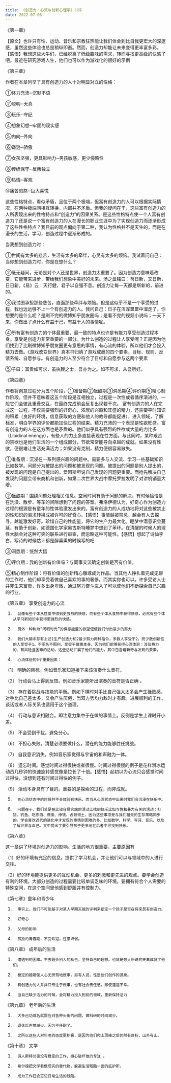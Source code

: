 ```yaml
---
title: 《创造力：心流与创新心理学》书评
date: 2022-07-06
---
```


 

《第一章》

【原文】也许只有性、运动、音乐和宗教狂热能让我们体会到比自我更宏大的深邃感，虽然这些体验也总是稍纵即逝。然而，创造力却能让未来变得更丰富多彩。【感悟】我想这些大牛们，已经脱离了低级趣味的需求，转而寻找更高级的快感了吧。最近在研究游戏人生，他们也可以作为游戏化的很好的示例 

《第三章》

作者在本章列举了具有创造力的人十对明显对立的性格：

①体力充沛─沉默不语

②聪明─天真

③玩乐─守纪

④想象幻想─牢固的现实感

⑤内向─外向

⑥谦逊─骄傲

⑦女孩坚强，更具影响力─男孩敏感，更少侵略性

⑧传统保守─反叛独立

⑨热情─客观

⑩痛苦煎熬─巨大喜悦

这些性格特点，看似矛盾，且位于两个极端，但富有创造力的人可以根据实际情况，在两种极端间相互转换，内部并不矛盾。但我的疑问在于，这些富有创造力的人所表现出来的性格特点和“创造力”的因果关系。是这些性格特点使一个人富有创造力？还是说一个富有创造力的人在漫长的职业生涯中为了实现创造力而逐渐形成了这些性格特点？我目前的观点偏向于第二种，我认为性格并不是天生的，而是在漫长的生活，学习，创造过程中逐渐形成的。

当我想到创造力时：

①世间有太多的悲苦，生活有太多的牵绊，心灵有太多的烦恼。我试着问自己：当你想到创造力时，你是在想什么？

②毫无疑问，无论是对个人还是世界，创造力太重要了。因为创造力意味着改变，它能带来进步，带给我们想象中美好的未来。汤之盘铭曰：苟日新，又日新，日日新。《易》云：天行健，君子以自强不息。创造力让每一天都是崭新的，前进的。

③我试图承担那些悲苦，直面那些牵绊与烦恼。但是这似乎不是一个享受的过程，我也远远够不上一个有创造力的人。我问自己：日子在浑浑噩噩中溜走了，你想要的是什么呢？是刷不完的微博知乎朋友圈吗；是看不完的视频小说吗；一天下来，你做出了点什么有益于己，有益于人的事情呢。

④所有富有创造力的个体最重要、最一致的特点也许是有能力享受创造过程本身。享受是创造力非常重要的一部分。为什么创造的过程让人享受呢？正是因为他们找到了比刷微博知乎朋友圈更有意思的事情，有心流的体验，所以他们才会投入精力去做。《游戏改变世界》真本书归纳了游戏成瘾的四个要素，目标、规则、反馈系统、自愿参与。有创造力的人至少符合了目标和自愿参与这两个要素

⑤子曰：富贵如可求，虽执鞭之士，吾亦为之。如不可求，从吾所好。

 

《第四章》

 作者将创意过程分为五个阶段，①准备期②酝酿期③洞悉期④评价期⑤精心制作阶段。但并不意味着这五个阶段是互相独立，过程是一次性或者循序渐进的，一般它们会彼此重叠交互，在最终完成前会反复出现若干次。 富有创造力的人在完成这一过程，不仅需要强烈的好奇心、浓厚的兴趣和旺盛的精力，还需要平时知识的积累（良好的环境，信息获取的方便和他人的教导都能促进），进入领域，了解标准，明白学界的评价都能加快过程的结束。精力充沛的一个表现是性欲旺盛。富有创造力的人在这方面也是矛盾的。他们似乎具有强烈的性欲或大量的力比多（Libidinal enengy），有些人的力比多直接表现在性方面。与此同时，某种艰苦的禁欲也是他们生活的一个组成部分，节欲常常能导向卓越的成就。如果没有性欲，便很难让生活充满活力；如果没有克制，精力便很容易散失。

①准备期：沉浸在一系列感兴趣的问题中。需要多与人交流、学习一些基础知识比如数学。问题分为被提出的问题和被发现的问题。被提出的问题是别人提出的，被发现的问题是自己提出的。爱因斯坦说自己发现的问题更重要。而抢先解决自己发现的问题会带来商机和创新，如第二次世界大战中摩托罗拉发明了对讲机销量大增。

②酝酿期：围绕问题处理相关信息。空闲时间有助于问题的解决，有时候恰恰是在洗澡、散步、等车的间隙想到了问题的答案。弗洛伊德认为，好奇心作为创造力过程的根源是有童年的性体验激发出来的。富有创造力的人成功地将对这些被禁止的性知识的渴求转换成被许可的好奇心。【感悟】事情越被禁忌，越会有人去探寻，越能激发好奇。珍惜自己的性能量，将它的生产力最大化。睡梦中潜意识会蔓延，有助于创新。如德国化学家奥古斯特睡梦中想到了苯环。在清醒的时候人的理性大脑会对这种可笑的联系进行审查，而忽略这种可能性。【感悟】想起了诗仙李白，写诗的时候估计都是醉熏熏的时候写的吧

③洞悉期：恍然大悟

④评价期：我的创新有价值吗？与同事交流确定创新是否有价值。

⑤精心制作阶段：将有价值的创新精心雕琢成为作品。当其他人挣扎着完成无聊的工作时，他们却享受着做自己喜欢的事的奢侈。而其实你也可以。许多受访人士并非生来富贵，许多出身卑微，通过努力奋斗进入了可以使他们不断探索自己兴趣的行业。

 

《第五章》 享受创造力的心流

1.       就像有些个体从性爱中得到更强烈的快感，而有些个体从食物中获得快感，必然有些个体从学习新知识中获得更强烈的快感。

2.       另外一种称为“闲暇时光”的保存能量的欲望促使我们付出最少的努力

3.       我们大脑中存有上述1生产创造力和2最少努力两种指令，多数人享受于2，而少数创新性的人享受于1。不图名不图利，享受于做事本身。因为他们能够获得心流体验：涉及费力的、有风险且困难的活动，这些活动扩展了他们的能力，其中包含着新奇与发现的要素。

4.       心流体验的9个重要因素：

（1）       明确的目标。例如音乐家知道接下来该演奏什么音符。

（2）       行动会马上得到反馈。例如音乐家能听出演奏的音符是否正确 。

（3）       存在着挑战与技能的平衡。例如下棋时对手比自己强大太多会产生挫败感，对手比自己差太多，又会产生厌倦，当双方势均力敌时才有趣。进展顺利的工作、谈话或者人际关系也适用于这个道理。

（4）       行动与意识相融合。即注意力集中于在做的事情上。反例是学生上课时开小差。

（5）       不会受到干扰。避免分心。

（6）       不担心失败。清楚必须要做什么，潜在的能力能够胜任挑战。

（7）       自我意识消失。例如音乐家觉得与宇宙的和声融为一体。

（8）       遗忘时间。感觉时间过得很快或者很慢。时间过得很慢的例子是花样滑冰运动员几秒钟的快速旋转感觉像是拉长了十倍。【感悟】起初以为心流只会感觉时间过得快，没想到还有时间过得快的例子。

（9）       活动本身具有了目的。重要的是探索的过程，而非成就。

5.       在心流状态中的时候并不会体验到快乐，而当从心流状态中出来时我们会沉浸在快乐中。

6.       问题在于，我们总是在比较容易实施的活动上找到快乐比如与性和暴力有关的活动：打猎、钓鱼、吃东西、做爱、挣钱、占领领土，因为这些事项是与我们祖先的生存策略同步的。学会喜欢近代的进化中才发现的事情则困难的多，比如数学、科学、写诗、音乐、以及了解世界与自己。文中提出了要引导孩子更多地在后者中寻找到快乐。

 

《第六章》

这一章讲了环境对创造力的影响。生活的地方很重要，主要原因有

（1）好的环境有充足的信息。提供了学习机会，并让他们可以与领域中的人进行交往。

（2）好的环境能提供更多的互动机会、更多的刺激和更先进的观点。要学会创造有利的环境。大部分创造的过程需要比较单调乏味的环境。要拥有符合个人需要的特殊空间，在这个空间里他感到舒服并有控制力。

《第七章》童年和青少年

1.       事实上，我们不可能基于对某人早期天赋的评判来断定一个孩子是否在将来具有创造力。

2.       好奇心

3.       父母的影响

4.       孤独的青春期，不受欢迎，性意识弱。

《第八章》 成年后的生活

1.       遭遇到的困难。不去理会别人的劝告，坚持自己的理想。也就是旁人所说的天真成就了他们。

2.       稳定的婚姻使人心无旁骛地做事，另有人说，性是他们创作的源泉。

3.       有创造力的人并非只专注于做事，也有社会责任感，即使遭遇不幸。

4.       当自己缺少活力的时候，会将精力投入到别的领域，重新保持活力

《第九章》 老年后的生活

1.       大多已功成名就需应对各种头衔的问题，做科研的时间减少。

2.       退休后声誉减少，因为不任职了。

3.       之所以这些人对年老的态度更积极，是因为他们爬上顶峰之后仍然有目标，山外有山。

 

《第十章》 文学

1.       诗人斯特兰德没有稳定的工作，担心破坏他的专注 。

2.       希尔德把文学看做现实的替代物，躲避生活残酷一面的庇护所。

3.       成为工作狂会忘记日常生活的残酷。

 